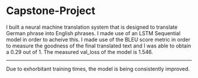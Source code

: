 # Capstone-Project
I built a neural machine translation system that is designed to translate German phrase into English phrases. I made use of an LSTM Sequential model in order to acheive this. I made use of the BLEU score metric in order to measure the goodness of the final translated text and I was able to obtain a 0.29 out of 1. The measured val_loss of the model is 1.546.

***
Due to exhorbitant training times, the model is being consistently improved.
